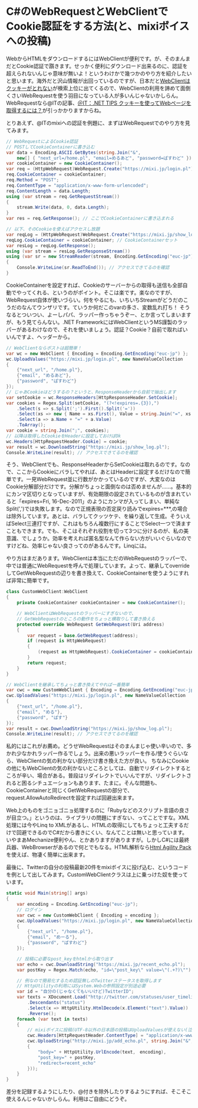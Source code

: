 # C#のWebRequestとWebClientでCookie認証をする方法(と、mixiボイスへの投稿)

WebからHTMLをダウンロードするにはWebClientが便利です。が、そのまんまだとCookie認証で躓きます。せっかく便利にダウンロード出来るのに、認証を超えられないんじゃ意味が無いよ！というわけかで幾つかのやり方を紹介したいと思います。海外だと沢山情報が出回っているのですが、日本だと[WebClientはクッキーがとれない](http://d.hatena.ne.jp/solis/20080930)が検索上位に出てくるので、WebClientの利用を諦めて面倒くさいWebRequestを使う羽目になっている人が多いんじゃないかしらん。WebRequestなら@ITの記事、[＠IT：.NET TIPS クッキーを使ってWebページを取得するには？](http://www.atmarkit.co.jp/fdotnet/dotnettips/326cookie/cookie.html)が引っかかりますからね。

とりあえず、@ITのmixiへの認証を例題に、まずはWebRequestでのやり方を見てみます。


```csharp
// WebRequestによるCookie認証
// POSTしてCookieContainerに書き込む
var data = Encoding.ASCII.GetBytes(string.Join("&",
    new[] { "next_url=/home.pl", "email=めるあど", "password=ぱすわど" }));
var cookieContainer = new CookieContainer();
var req = (HttpWebRequest)WebRequest.Create("https://mixi.jp/login.pl");
req.CookieContainer = cookieContainer;
req.Method = "POST";
req.ContentType = "application/x-www-form-urlencoded";
req.ContentLength = data.Length;
using (var stream = req.GetRequestStream())
{
    stream.Write(data, 0, data.Length);
}
var res = req.GetResponse(); // ここでCookieContainerに書き込まれる

// 以下、そのCookieを使えばアクセスし放題
var reqLog = (HttpWebRequest)WebRequest.Create("https://mixi.jp/show_log.pl");
reqLog.CookieContainer = cookieContainer; // CookieContainerセット
var resLog = reqLog.GetResponse();
using (var stream = resLog.GetResponseStream())
using (var sr = new StreamReader(stream, Encoding.GetEncoding("euc-jp")))
{
    Console.WriteLine(sr.ReadToEnd()); // アクセスできてるのを確認
}
```


CookieContainerを設定すれば、Cookieのサーバーからの取得も送信も全部自動でやってくれる、というのがポイント。そこは楽です。楽なのですが、WebRequest自体が使いづらい。何をやるにも、いちいちStreamがどうだのこうだのなんてウンザリです。ていうか何だこのvarの多さ、変数乱れ打ち！ そうなるとついつい、よーしパパ、ラッパー作っちゃうぞー、とか言ってしまいますが、もう見てらんない。.NET FrameworkにはWebClientというMS謹製のラッパーがあるわけなので、それを使いましょう。認証？Cookie？自前で取ればいいんですよ、ヘッダーから。


```csharp
// WebClientならポストは超簡単！
var wc = new WebClient { Encoding = Encoding.GetEncoding("euc-jp") };
wc.UploadValues("https://mixi.jp/login.pl", new NameValueCollection
{
    {"next_url", "/home.pl"},
    {"email", "めるあど"},
    {"password", "ぱすわど"}
});
// じゃあCookieはどうするの？というと、ResponseHeaderから自前で抽出します
var setCookie = wc.ResponseHeaders[HttpResponseHeader.SetCookie];
var cookies = Regex.Split(setCookie, "(?<!expires=.{3}),")
    .Select(s => s.Split(';').First().Split('='))
    .Select(xs => new { Name = xs.First(), Value = string.Join("=", xs.Skip(1).ToArray()) })
    .Select(a => a.Name + "=" + a.Value)
    .ToArray();
var cookie = string.Join(";", cookies);
// 以降は取得したCookieをHeaderに設定しておけばOk
wc.Headers[HttpRequestHeader.Cookie] = cookie;
var result = wc.DownloadString("https://mixi.jp/show_log.pl");
Console.WriteLine(result); // アクセスできてるのを確認
```

そう、WebClientでも、ResponseHeaderからSetCookieは取れるのです。なので、ここからCookieにバラしてやれば、あとはHeaderに設定するだけなので簡単です。一見WebRequest並に行数がかかっているのですが、大変なのはCookie分解部分だけです。分解がちょっと面倒なのは否めませんが……。基本的にカンマ区切りとなっていますが、有効期限の設定されているものが含まれていると「expires=Fri, 16-Dec-2011」のようにカンマが入ってしまい、単純なSplit(',')では失敗します。なので正規表現の否定戻り読みでexpires=***,の場合は除外しています。あとは、バラしてクッツケテ、を繰り返して生成。そういえばSelect三連打ですが、これはもちろん複数行にすることでSelect一つで済ますこともできます。でも、そこはそれぞれ役割を切って3つに分けるのが、私の美意識、でしょうか。効率を考えれば匿名型なんて作らない方がいいぐらいなのですけどね、効率じゃない良さってのがあるんです。Linqには。

やり方はまだあります。WebClientは本当にただのWebRequestのラッパーで、中では普通にWebRequestを呼んで処理しています。よって、継承してoverrideしてGetWebRequestの辺りを書き換えて、CookieContainerを使うようにすれば非常に簡単です。

```csharp
class CustomWebClient:WebClient
{
    private CookieContainer cookieContainer = new CookieContainer();

    // WebClientはWebRequestのラッパーにすぎないので、
    // GetWebRequestのところの動作をちょっと横取りして書き換える
    protected override WebRequest GetWebRequest(Uri address)
    {
        var request = base.GetWebRequest(address);
        if (request is HttpWebRequest)
        {
            (request as HttpWebRequest).CookieContainer = cookieContainer;
        }
        return request;
    }
}

// WebClientを継承してちょっと書き換えてやれば一番簡単
var cwc = new CustomWebClient { Encoding = Encoding.GetEncoding("euc-jp") };
cwc.UploadValues("https://mixi.jp/login.pl", new NameValueCollection
{
    {"next_url", "/home.pl"},
    {"email", "める"},
    {"password", "ぱす"}
});
var result = cwc.DownloadString("https://mixi.jp/show_log.pl");
Console.WriteLine(result); // アクセスできてるのを確認
```


私的にはこれがお薦め。どうせWebRequestはそのまんまじゃ使い辛いので、多かれ少なかれラッパー作るでしょう。出来の悪いラッパーを作る/使うぐらいなら、WebClientの気の利かない部分だけ書き換えた方が良い。 ちなみにCookieの他にもWebClientの気の利かないところとしては、自動でリダイレクトするところが辛い、場合がある。普段はリダイレクトでいいんですが、リダイレクトされると困るシチュエーションもあります、たまに。そんな問題も、CookieContainerと同じくGetWebRequestの部分で、request.AllowAutoRedirectを設定すれば回避出来ます。

Web上のものをゴニョゴニョ処理するのに「Rubyなどのスクリプト言語の良さが目立つ。」というのは、ライブラリの問題にすぎない、ってことですな。XML処理には今やLinq to XMLがあるし、HTMLの取得にしてもちょっと工夫するだけで回避できるのでC#だから書きにくい、なんてことは無いと思っています。いやまあMechanize便利やん、とかありますがありますが。しかしC#には最終兵器、WebBrowserがあるので何とでもなる。HTML解析なら[Html Agility Pack](http://journal.mycom.co.jp/articles/2009/12/15/htmlagility/index.html)を使えば、物凄く簡単に出来ます。


最後に、Twitterの自分の投稿最新20件をmixiボイスに投げ込む、というコードを例として出してみます。CustomWebClientクラスは上に乗っけた奴を使っています。


```csharp
static void Main(string[] args)
{
    var encoding = Encoding.GetEncoding("euc-jp");
    // ログイン
    var cwc = new CustomWebClient { Encoding = encoding };
    cwc.UploadValues("https://mixi.jp/login.pl", new NameValueCollection
    {
        {"next_url", "/home.pl"},
        {"email", "めーる"},
        {"password", "ぱすわど"}
    });

    // 投稿に必要なpost_keyをhtmlから取り出す
    var echo = cwc.DownloadString("https://mixi.jp/recent_echo.pl");
    var postKey = Regex.Match(echo, "id=\"post_key\" value=\"(.+?)\"").Groups[1].Value;

    // 例なので簡易化するため認証無しのTwitterステータスを取得します
    // HttpUtilityの利用にはSystem.Webの参照設定が別途必要
    var id = "自分の(じゃなくてもいいけど)TwitterID";
    var texts = XDocument.Load("http://twitter.com/statuses/user_timeline/" + id + ".xml")
        .Descendants("status")
        .Select(x => HttpUtility.HtmlDecode(x.Element("text").Value))
        .Reverse();
    foreach (var text in texts)
    {
        // mixiボイスに投稿(UTF-8以外の日本語の投稿はUploadValuesが使えない(泣)
        cwc.Headers[HttpRequestHeader.ContentType] = "application/x-www-form-urlencoded";
        cwc.UploadString("http://mixi.jp/add_echo.pl", string.Join("&", new[]
        {
            "body=" + HttpUtility.UrlEncode(text,　encoding),
            "post_key=" + postKey,
            "redirect=recent_echo"
        }));
    }
}
```

差分を記録するようにしたり、@付きを除外したりするようにすれば、そこそこ使えるんじゃないかしらん。利用はご自由にどうぞ。